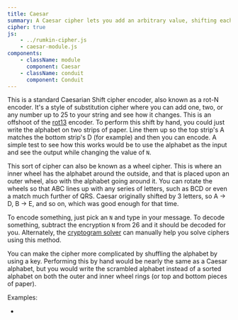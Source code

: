 ```yaml
---
title: Caesar
summary: A Caesar cipher lets you add an arbitrary value, shifting each letter forwards or backwards. Traditionally, the offset is 3, making A into D, B into E, etc.
cipher: true
js:
    - ../rumkin-cipher.js
    - caesar-module.js
components:
    - className: module
      component: Caesar
    - className: conduit
      component: Conduit
---
```


This is a standard Caesarian Shift cipher encoder, also known as a rot-N encoder. It's a style of substitution cipher where you can add one, two, or any number up
to 25 to your string and see how it changes. This is an offshoot of the [rot13](../rot13/) encoder. To perform this shift by hand, you could just write the alphabet on two strips of paper. Line them up so the top strip's A matches the bottom strip's D (for example) and
then you can encode. A simple test to see how this works would be to use the alphabet as the input and see the output while changing the value of `N`.

This sort of cipher can also be known as a wheel cipher. This is where an inner wheel has the alphabet around the outside, and that is placed upon an outer wheel, also with the alphabet going around it. You can rotate the wheels so that ABC lines up with any series of letters, such as BCD or even a match much further of QRS. Caesar originally shifted by 3 letters, so A -> D, B -> E, and so on, which was good enough for that time.

To encode something, just pick an `N` and type in your message. To decode something, subtract the encryption `N` from 26 and it should be decoded for you. Alternately, the [cryptogram solver](../cryptogram-solver/) can manually help you solve ciphers using this method.

You can make the cipher more complicated by shuffling the alphabet by using a key. Performing this by hand would be nearly the same as a Caesar alphabet, but you would write the scrambled alphabet instead of a sorted alphabet on both the outer and inner wheel rings (or top and bottom pieces of paper).

Examples:

-   <span class="conduit" data-label="Wikipedia" data-topic="caesar" data-payload-alphabet="English alphabetKey: useLastInstance:false reverseKey:false reverseAlphabet:false keyAtEnd:false" data-payload-direction="ENCRYPT" data-payload-input="THE QUICK BROWN FOX JUMPS OVER THE LAZY DOG" data-payload-n="23"></span>

<div class="module"></div>
